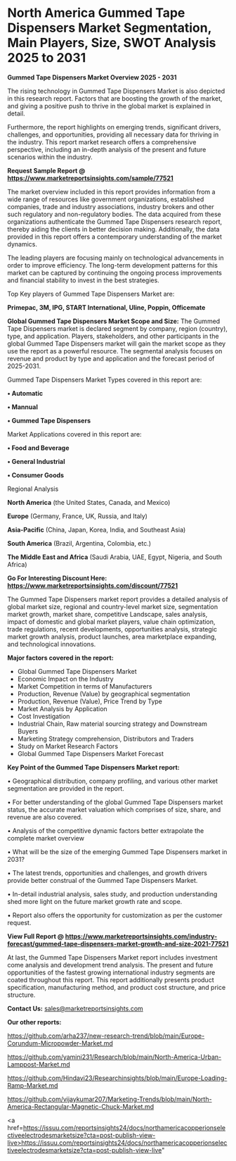# North America Gummed Tape Dispensers Market Segmentation, Main Players, Size, SWOT Analysis 2025 to 2031

<Strong> Gummed Tape Dispensers Market Overview 2025 - 2031</strong>

The rising technology in Gummed Tape Dispensers Market is also depicted in this research report. Factors that are boosting the growth of the market, and giving a positive push to thrive in the global market is explained in detail.

Furthermore, the report highlights on emerging trends, significant drivers, challenges, and opportunities, providing all necessary data for thriving in the industry. This report market research offers a comprehensive perspective, including an in-depth analysis of the present and future scenarios within the industry.

<strong>Request Sample Report @ <a href=https://www.marketreportsinsights.com/sample/77521>https://www.marketreportsinsights.com/sample/77521</a></strong>

The market overview included in this report provides information from a wide range of resources like government organizations, established companies, trade and industry associations, industry brokers and other such regulatory and non-regulatory bodies. The data acquired from these organizations authenticate the Gummed Tape Dispensers research report, thereby aiding the clients in better decision making. Additionally, the data provided in this report offers a contemporary understanding of the market dynamics.

The leading players are focusing mainly on technological advancements in order to improve efficiency. The long-term development patterns for this market can be captured by continuing the ongoing process improvements and financial stability to invest in the best strategies.

Top Key players of Gummed Tape Dispensers Market are:

<strong>Primepac, 3M, IPG, START International, Uline, Poppin, Officemate</strong>

<strong><b>Global Gummed Tape Dispensers Market Scope and Size:</b></strong>
The Gummed Tape Dispensers market is declared segment by company, region (country), type, and application. Players, stakeholders, and other participants in the global Gummed Tape Dispensers market will gain the market scope as they use the report as a powerful resource. The segmental analysis focuses on revenue and product by type and application and the forecast period of 2025-2031.

Gummed Tape Dispensers Market Types covered in this report are:

<strong>• Automatic

• Mannual

• Gummed Tape Dispensers</strong>

Market Applications covered in this report are:

<strong>• Food and Beverage

• General Industrial

• Consumer Goods</strong> 

Regional Analysis

<strong>North America</strong> (the United States, Canada, and Mexico)

<strong>Europe</strong> (Germany, France, UK, Russia, and Italy)

<strong>Asia-Pacific</strong> (China, Japan, Korea, India, and Southeast Asia)

<strong>South America</strong> (Brazil, Argentina, Colombia, etc.)

<strong>The Middle East and Africa</strong> (Saudi Arabia, UAE, Egypt, Nigeria, and South Africa)

<strong>Go For Interesting Discount Here: <a href=https://www.marketreportsinsights.com/discount/77521>https://www.marketreportsinsights.com/discount/77521</a></strong>

The Gummed Tape Dispensers market report provides a detailed analysis of global market size, regional and country-level market size, segmentation market growth, market share, competitive Landscape, sales analysis, impact of domestic and global market players, value chain optimization, trade regulations, recent developments, opportunities analysis, strategic market growth analysis, product launches, area marketplace expanding, and technological innovations.

<strong><b>Major factors covered in the report:</b></strong>
<ul>
  <li>Global Gummed Tape Dispensers Market </li>
  <li>Economic Impact on the Industry</li>
  <li>Market Competition in terms of Manufacturers</li>
  <li>Production, Revenue (Value) by geographical segmentation</li>
  <li>Production, Revenue (Value), Price Trend by Type</li>
  <li>Market Analysis by Application</li>
  <li>Cost Investigation</li>
  <li>Industrial Chain, Raw material sourcing strategy and Downstream Buyers</li>
  <li>Marketing Strategy comprehension, Distributors and Traders</li>
  <li>Study on Market Research Factors</li>
  <li>Global Gummed Tape Dispensers Market Forecast</li>
</ul>

<strong><b>Key Point of the Gummed Tape Dispensers Market report:</b></strong>

• Geographical distribution, company profiling, and various other market segmentation are provided in the report.

• For better understanding of the global Gummed Tape Dispensers market status, the accurate market valuation which comprises of size, share, and revenue are also covered.

• Analysis of the competitive dynamic factors better extrapolate the complete market overview

• What will be the size of the emerging Gummed Tape Dispensers market in 2031?

• The latest trends, opportunities and challenges, and growth drivers provide better construal of the Gummed Tape Dispensers Market.

• In-detail industrial analysis, sales study, and production understanding shed more light on the future market growth rate and scope.

• Report also offers the opportunity for customization as per the customer request.

<strong><b>View Full Report @ <a href=https://www.marketreportsinsights.com/industry-forecast/gummed-tape-dispensers-market-growth-and-size-2021-77521>https://www.marketreportsinsights.com/industry-forecast/gummed-tape-dispensers-market-growth-and-size-2021-77521</a></b></strong>


At last, the Gummed Tape Dispensers Market report includes investment come analysis and development trend analysis. The present and future opportunities of the fastest growing international industry segments are coated throughout this report. This report additionally presents product specification, manufacturing method, and product cost structure, and price structure.

<strong>Contact Us:</strong>
sales@marketreportsinsights.com

<strong>Our other reports:</strong>

<a href=https://github.com/arha237/new-research-trend/blob/main/Europe-Corundum-Micropowder-Market.md>https://github.com/arha237/new-research-trend/blob/main/Europe-Corundum-Micropowder-Market.md</a>

<a href=https://github.com/yamini231/Research/blob/main/North-America-Urban-Lamppost-Market.md>https://github.com/yamini231/Research/blob/main/North-America-Urban-Lamppost-Market.md</a>

<a href=https://github.com/Hindavi23/Researchinsights/blob/main/Europe-Loading-Ramp-Market.md>https://github.com/Hindavi23/Researchinsights/blob/main/Europe-Loading-Ramp-Market.md</a>

<a href=https://github.com/vijaykumar207/Marketing-Trends/blob/main/North-America-Rectangular-Magnetic-Chuck-Market.md>https://github.com/vijaykumar207/Marketing-Trends/blob/main/North-America-Rectangular-Magnetic-Chuck-Market.md</a>

<a href=https://issuu.com/reportsinsights24/docs/northamericacopperionselectiveelectrodesmarketsize?cta=post-publish-view-live>https://issuu.com/reportsinsights24/docs/northamericacopperionselectiveelectrodesmarketsize?cta=post-publish-view-live</a>"
